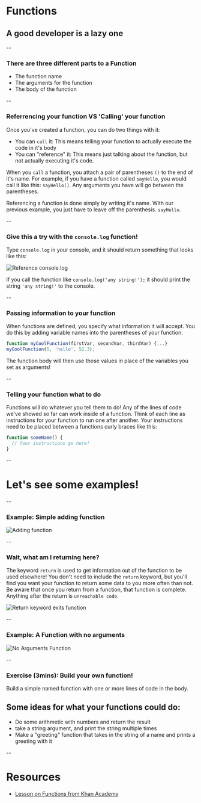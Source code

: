 # Functions
## A good developer is a lazy one

--

### There are three different parts to a Function

- The function name
- The arguments for the function
- The body of the function

--

### Referrencing your function VS 'Calling' your function

Once you've created a function, you can do two things with it:

- You can `call` it: This means telling your function to actually execute the code in it's body
- You can "reference" it: This means just talking about the function, but not actually executing it's code.

When you `call` a function, you attach a pair of parentheses `()` to the end of it's name. For example, if you have a function
called `sayHello`, you would call it like this: `sayHello()`. Any arguments you have will go between the parentheses.

Referencing a function is done simply by writing it's name. With our previous example, you just have to leave off the parenthesis.
`sayHello`.

--

### Give this a try with the `console.log` function!

Type `console.log` in your console, and it should return something that looks like this:

![Reference console.log](ASSETS_PATH/fundamentals/functions/ref-console-log.png)

If you call the function like `console.log('any string!');` it should print the string `'any string!'` to the console.

--

### Passing information to your function

When functions are defined, you specify what information it will accept. You do this by adding variable
names into the parentheses of your function:

```JavaScript
function myCoolFunction(firstVar, secondVar, thirdVar) {...}
myCoolFunction(5, 'hello', 52.3);
```
The function body will then use those values in place of the variables you set as arguments!

--

### Telling your function what to do

Functions will do whatever you tell them to do! Any of the lines of code we've showed so far can work inside of a function.
Think of each line as instructions for your function to run one after another. Your instructions need to be placed between a functions
curly braces like this:

```JavaScript
function someName() {
  // Your instructions go here!
}
```
--

# Let's see some examples!

--

### Example: Simple adding function

![Adding function](ASSETS_PATH/fundamentals/functions/add-func.png)

--

### Wait, what am I returning here?

The keyword `return` is used to get information out of the function to be used elsewhere!
You don't need to include the `return` keyword, but you'll find you want your function to return some data to you more often
than not. Be aware that once you return from a function, that function is complete. Anything after the return is `unreachable code`.

![Return keyword exits function](ASSETS_PATH/fundamentals/functions/return-keyword.png)

--

### Example: A Function with no arguments

![No Arguments Function](ASSETS_PATH/fundamentals/functions/no-args-func.png)

--

### Exercise (3mins): Build your own function!

Build a simple named function with one or more lines of code in the body.

## Some ideas for what your functions could do:

- Do some arithmetic with numbers and return the result
- take a string argument, and print the string multiple times
- Make a "greeting" function that takes in the string of a name and prints a greeting with it

--

# Resources

- [Lesson on Functions from Khan Academy](https://www.khanacademy.org/computing/computer-programming/programming/functions/p/functions)
